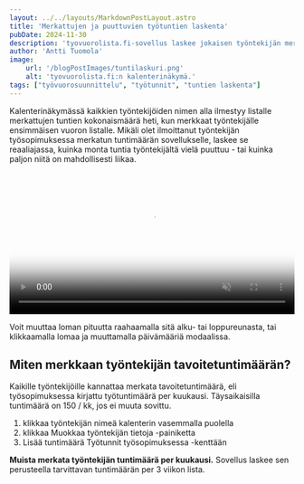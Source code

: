 ```yaml
---
layout: ../../layouts/MarkdownPostLayout.astro
title: 'Merkattujen ja puuttuvien työtuntien laskenta'
pubDate: 2024-11-30
description: 'tyovuorolista.fi-sovellus laskee jokaisen työntekijän merkatut ja puuttuvat tunnit automaattisesti.'
author: 'Antti Tuomola'
image:
    url: '/blogPostImages/tuntilaskuri.png'
    alt: 'tyovuorolista.fi:n kalenterinäkymä.'
tags: ["työvuorosuunnittelu", "työtunnit", "tuntien laskenta"]
---
```

Kalenterinäkymässä kaikkien työntekijöiden nimen alla ilmestyy listalle merkattujen tuntien kokonaismäärä heti, kun merkkaat työntekijälle ensimmäisen vuoron listalle. Mikäli olet ilmoittanut työntekijän työsopimuksessa merkatun tuntimäärän sovellukselle, laskee se reaaliajassa, kuinka monta tuntia työntekijältä vielä puuttuu - tai kuinka paljon niitä on mahdollisesti liikaa.  

<video controls autoplay="autoplay" loop="loop" muted="muted" preload="auto" width="100%" poster='/tyovuorolista_hero.png'>
  <source src="/blogPostImages/app.tyovuorolista_tuntilaskuri.mp4" type="video/mp4">
</video>

Voit muuttaa loman pituutta raahaamalla sitä alku- tai loppureunasta, tai klikkaamalla lomaa ja muuttamalla päivämääriä modaalissa.

## Miten merkkaan työntekijän tavoitetuntimäärän?
Kaikille työntekijöille kannattaa merkata tavoitetuntimäärä, eli työsopimuksessa kirjattu työtuntimäärä per kuukausi. Täysaikaisilla tuntimäärä on 150 / kk, jos ei muuta sovittu.

1. klikkaa työntekijän nimeä kalenterin vasemmalla puolella
2. klikkaa Muokkaa työntekijän tietoja -painiketta
3. Lisää tuntimäärä Työtunnit työsopimuksessa -kenttään

<strong>Muista merkata työntekijän tuntimäärä per kuukausi.</strong> Sovellus laskee sen perusteella tarvittavan tuntimäärän per 3 viikon lista.

